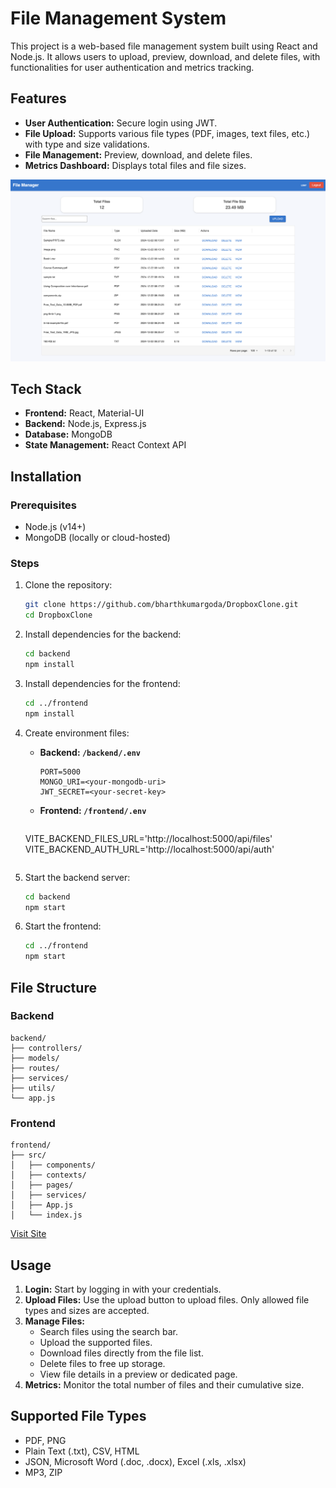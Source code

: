 # File Management System

This project is a web-based file management system built using React and Node.js. It allows users to upload, preview, download, and delete files, with functionalities for user authentication and metrics tracking.

## Features

- **User Authentication:** Secure login using JWT.
- **File Upload:** Supports various file types (PDF, images, text files, etc.) with type and size validations.
- **File Management:** Preview, download, and delete files.
- **Metrics Dashboard:** Displays total files and file sizes.
  
![Alt text](preview.png)

## Tech Stack

- **Frontend:** React, Material-UI
- **Backend:** Node.js, Express.js
- **Database:** MongoDB
- **State Management:** React Context API

## Installation

### Prerequisites
- Node.js (v14+)
- MongoDB (locally or cloud-hosted)

### Steps
1. Clone the repository:
   ```bash
   git clone https://github.com/bharthkumargoda/DropboxClone.git
   cd DropboxClone
   ```

2. Install dependencies for the backend:
   ```bash
   cd backend
   npm install
   ```

3. Install dependencies for the frontend:
   ```bash
   cd ../frontend
   npm install
   ```

4. Create environment files:
   - **Backend: `/backend/.env`**
     ```env
     PORT=5000
     MONGO_URI=<your-mongodb-uri>
     JWT_SECRET=<your-secret-key>
     ```
   - **Frontend: `/frontend/.env`**
     ```env
    VITE_BACKEND_FILES_URL='http://localhost:5000/api/files'
    VITE_BACKEND_AUTH_URL='http://localhost:5000/api/auth'
     ```

5. Start the backend server:
   ```bash
   cd backend
   npm start
   ```

6. Start the frontend:
   ```bash
   cd ../frontend
   npm start
   ```

## File Structure

### Backend
```
backend/
├── controllers/
├── models/
├── routes/
├── services/
├── utils/
└── app.js
```

### Frontend
```
frontend/
├── src/
│   ├── components/
│   ├── contexts/
│   ├── pages/
│   ├── services/
│   ├── App.js
│   └── index.js
```
[Visit Site](https://filemanagerdb.netlify.app/register)

## Usage

1. **Login:** Start by logging in with your credentials.
2. **Upload Files:** Use the upload button to upload files. Only allowed file types and sizes are accepted.
3. **Manage Files:**
   - Search files using the search bar.
   - Upload the supported files.
   - Download files directly from the file list.
   - Delete files to free up storage.
   - View file details in a preview or dedicated page.
4. **Metrics:** Monitor the total number of files and their cumulative size.

## Supported File Types
- PDF, PNG
- Plain Text (.txt), CSV, HTML
- JSON, Microsoft Word (.doc, .docx), Excel (.xls, .xlsx)
- MP3, ZIP
